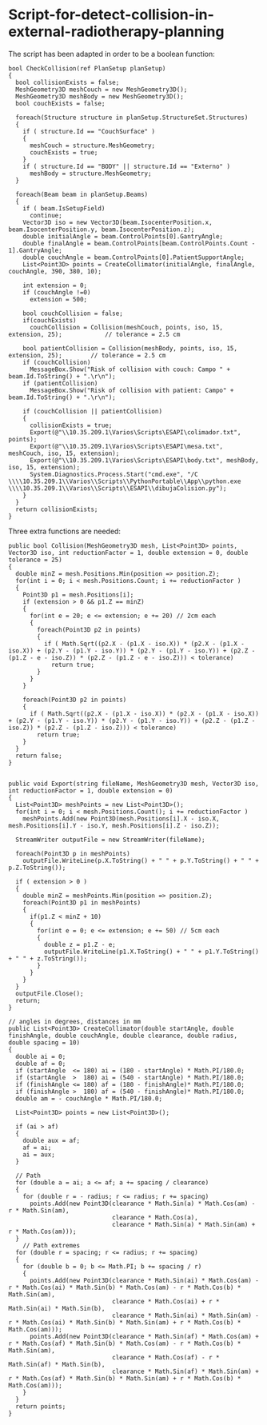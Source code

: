 # Script-for-detect-collision-in-external-radiotherapy-planning

The script has been adapted in order to be a boolean function:

    bool CheckCollision(ref PlanSetup planSetup)
    {
      bool collisionExists = false;
      MeshGeometry3D meshCouch = new MeshGeometry3D();
      MeshGeometry3D meshBody = new MeshGeometry3D();
      bool couchExists = false;

      foreach(Structure structure in planSetup.StructureSet.Structures)
      {
        if ( structure.Id == "CouchSurface" )
        {	
          meshCouch = structure.MeshGeometry;
          couchExists = true;
        }
        if ( structure.Id == "BODY" || structure.Id == "Externo" )
          meshBody = structure.MeshGeometry;			
      }

      foreach(Beam beam in planSetup.Beams)
      {
        if ( beam.IsSetupField)
          continue;
        Vector3D iso = new Vector3D(beam.IsocenterPosition.x, beam.IsocenterPosition.y, beam.IsocenterPosition.z);			
        double initialAngle = beam.ControlPoints[0].GantryAngle;
        double finalAngle = beam.ControlPoints[beam.ControlPoints.Count - 1].GantryAngle;
        double couchAngle = beam.ControlPoints[0].PatientSupportAngle;
        List<Point3D> points = CreateCollimator(initialAngle, finalAngle, couchAngle, 390, 380, 10);

        int extension = 0;
        if (couchAngle !=0)
          extension = 500;

        bool couchCollision = false;
        if(couchExists)
          couchCollision = Collision(meshCouch, points, iso, 15, extension, 25);			// tolerance = 2.5 cm

        bool patientCollision = Collision(meshBody, points, iso, 15, extension, 25);		// tolerance = 2.5 cm
        if (couchCollision)
          MessageBox.Show("Risk of collision with couch: Campo " + beam.Id.ToString() + ".\r\n");
        if (patientCollision)
          MessageBox.Show("Risk of collision with patient: Campo" + beam.Id.ToString() + ".\r\n");

        if (couchCollision || patientCollision)
        {
          collisionExists = true;
          Export(@"\\10.35.209.1\Varios\Scripts\ESAPI\colimador.txt", points);
          Export(@"\\10.35.209.1\Varios\Scripts\ESAPI\mesa.txt", meshCouch, iso, 15, extension);
          Export(@"\\10.35.209.1\Varios\Scripts\ESAPI\body.txt", meshBody, iso, 15, extension);
          System.Diagnostics.Process.Start("cmd.exe", "/C \\\\10.35.209.1\\Varios\\Scripts\\PythonPortable\\App\\python.exe \\\\10.35.209.1\\Varios\\Scripts\\ESAPI\\dibujaColision.py");
        }		
      }
      return collisionExists;
    }


Three extra functions are needed:

    public bool Collision(MeshGeometry3D mesh, List<Point3D> points, Vector3D iso, int reductionFactor = 1, double extension = 0, double tolerance = 25)
    {
      double minZ = mesh.Positions.Min(position => position.Z);
      for(int i = 0; i < mesh.Positions.Count; i += reductionFactor )
      {
        Point3D p1 = mesh.Positions[i];
        if (extension > 0 && p1.Z == minZ)
        {
          for(int e = 20; e <= extension; e += 20) // 2cm each
          {
            foreach(Point3D p2 in points) 
            {	
              if ( Math.Sqrt((p2.X - (p1.X - iso.X)) * (p2.X - (p1.X - iso.X)) + (p2.Y - (p1.Y - iso.Y)) * (p2.Y - (p1.Y - iso.Y)) + (p2.Z - (p1.Z - e - iso.Z)) * (p2.Z - (p1.Z - e - iso.Z))) < tolerance)
                return true;
            }
          }
        }

        foreach(Point3D p2 in points) 
        {	
          if ( Math.Sqrt((p2.X - (p1.X - iso.X)) * (p2.X - (p1.X - iso.X)) + (p2.Y - (p1.Y - iso.Y)) * (p2.Y - (p1.Y - iso.Y)) + (p2.Z - (p1.Z - iso.Z)) * (p2.Z - (p1.Z - iso.Z))) < tolerance)
            return true;
        }				
      }
      return false;
    }


    public void Export(string fileName, MeshGeometry3D mesh, Vector3D iso, int reductionFactor = 1, double extension = 0)
    {
      List<Point3D> meshPoints = new List<Point3D>();
      for(int i = 0; i < mesh.Positions.Count(); i += reductionFactor )
        meshPoints.Add(new Point3D(mesh.Positions[i].X - iso.X, mesh.Positions[i].Y - iso.Y, mesh.Positions[i].Z - iso.Z));

      StreamWriter outputFile = new StreamWriter(fileName);

      foreach(Point3D p in meshPoints)
        outputFile.WriteLine(p.X.ToString() + " " + p.Y.ToString() + " " + p.Z.ToString());

      if ( extension > 0 )
      {
        double minZ = meshPoints.Min(position => position.Z);
        foreach(Point3D p1 in meshPoints)
        {
          if(p1.Z < minZ + 10)
          {
            for(int e = 0; e <= extension; e += 50) // 5cm each
            {
              double z = p1.Z - e;
              outputFile.WriteLine(p1.X.ToString() + " " + p1.Y.ToString() + " " + z.ToString()); 
            }
          }
        }
      }				
      outputFile.Close();
      return;
    }
    
    // angles in degrees, distances in mm
    public List<Point3D> CreateCollimator(double startAngle, double finishAngle, double couchAngle, double clearance, double radius, double spacing = 10)
    {
      double ai = 0;
      double af = 0;
      if (startAngle  <= 180) ai = (180 - startAngle) * Math.PI/180.0;
      if (startAngle  >  180) ai = (540 - startAngle) * Math.PI/180.0;
      if (finishAngle <= 180) af = (180 - finishAngle)* Math.PI/180.0;
      if (finishAngle >  180) af = (540 - finishAngle)* Math.PI/180.0;
      double am = - couchAngle * Math.PI/180.0;

      List<Point3D> points = new List<Point3D>();

      if (ai > af) 
      { 		
        double aux = af;
        af = ai;
        ai = aux;
      }

      // Path
      for (double a = ai; a <= af; a += spacing / clearance)
      {
        for (double r = - radius; r <= radius; r += spacing)
          points.Add(new Point3D(clearance * Math.Sin(a) * Math.Cos(am) - r * Math.Sin(am), 
                                 clearance * Math.Cos(a), 
                                 clearance * Math.Sin(a) * Math.Sin(am) + r * Math.Cos(am)));		
      }	
        // Path extremes
      for (double r = spacing; r <= radius; r += spacing)
      {
        for (double b = 0; b <= Math.PI; b += spacing / r)
        {
          points.Add(new Point3D(clearance * Math.Sin(ai) * Math.Cos(am) - r * Math.Cos(ai) * Math.Sin(b) * Math.Cos(am) - r * Math.Cos(b) * Math.Sin(am), 
                                 clearance * Math.Cos(ai) + r * Math.Sin(ai) * Math.Sin(b), 
                                 clearance * Math.Sin(ai) * Math.Sin(am) - r * Math.Cos(ai) * Math.Sin(b) * Math.Sin(am) + r * Math.Cos(b) * Math.Cos(am)));
          points.Add(new Point3D(clearance * Math.Sin(af) * Math.Cos(am) + r * Math.Cos(af) * Math.Sin(b) * Math.Cos(am) - r * Math.Cos(b) * Math.Sin(am), 
                                 clearance * Math.Cos(af) - r * Math.Sin(af) * Math.Sin(b), 
                                 clearance * Math.Sin(af) * Math.Sin(am) + r * Math.Cos(af) * Math.Sin(b) * Math.Sin(am) + r * Math.Cos(b) * Math.Cos(am)));
        }				
      }	
      return points;
    }
